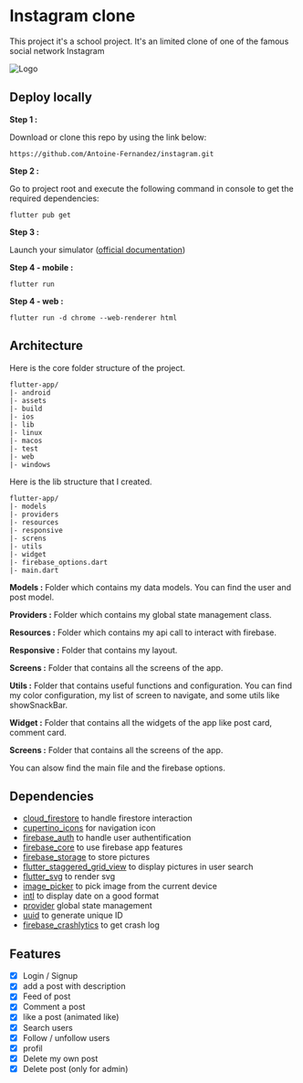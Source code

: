 # Instagram clone

This project it's a school project. It's an limited clone of one of the famous social network Instagram

![Logo](https://www.meilleure-innovation.com/wp-content/uploads/2022/04/logo-instagram-788x444.png)

## Deploy locally

**Step 1 :**

Download or clone this repo by using the link below:

```
https://github.com/Antoine-Fernandez/instagram.git
```

**Step 2 :**

Go to project root and execute the following command in console to get the required dependencies:

```
flutter pub get
```

**Step 3 :**

Launch your simulator ([official documentation](https://docs.flutter.dev/get-started/install))

**Step 4 - mobile :**

```
flutter run
```

**Step 4 - web :**

```
flutter run -d chrome --web-renderer html
```

## Architecture

Here is the core folder structure of the project.

```
flutter-app/
|- android
|- assets
|- build
|- ios
|- lib
|- linux
|- macos
|- test
|- web
|- windows
```

Here is the lib structure that I created.

```
flutter-app/
|- models
|- providers
|- resources
|- responsive
|- screns
|- utils
|- widget
|- firebase_options.dart
|- main.dart
```

**Models :**
Folder which contains my data models. You can find the user and post model.

**Providers :**
Folder which contains my global state management class.

**Resources :**
Folder which contains my api call to interact with firebase.

**Responsive :**
Folder that contains my layout.

**Screens :**
Folder that contains all the screens of the app.

**Utils :**
Folder that contains useful functions and configuration. You can find my color configuration, my list of screen to navigate, and some utils like showSnackBar.

**Widget :**
Folder that contains all the widgets of the app like post card, comment card.

**Screens :**
Folder that contains all the screens of the app.

You can alsow find the main file and the firebase options.

## Dependencies

-   [cloud_firestore](https://pub.dev/packages/cloud_firestore) to handle firestore interaction
-   [cupertino_icons](https://pub.dev/packages/cupertino_icons) for navigation icon
-   [firebase_auth](https://pub.dev/packages/firebase_auth) to handle user authentification
-   [firebase_core](https://pub.dev/packages/firebase_core) to use firebase app features
-   [firebase_storage](https://pub.dev/packages/firebase_storage) to store pictures
-   [flutter_staggered_grid_view](https://pub.dev/packages/flutter_staggered_grid_view) to display pictures in user search
-   [flutter_svg](https://pub.dev/packages/flutter_svg) to render svg
-   [image_picker](https://pub.dev/packages/image_picker) to pick image from the current device
-   [intl](https://pub.dev/packages/intl) to display date on a good format
-   [provider](https://pub.dev/packages/provider) global state management
-   [uuid](https://pub.dev/packages/uuid) to generate unique ID
-   [firebase_crashlytics](https://pub.dev/packages/firebase_crashlytics) to get crash log

## Features

-   [x] Login / Signup
-   [x] add a post with description
-   [x] Feed of post
-   [x] Comment a post
-   [x] like a post (animated like)
-   [x] Search users
-   [x] Follow / unfollow users
-   [x] profil
-   [x] Delete my own post
-   [x] Delete post (only for admin)
